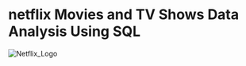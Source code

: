 # netflix Movies and TV Shows Data Analysis Using SQL

![Netflix_Logo](https://github.com/CarmenVartanian/netflix_sql_project/tree/main#:~:text=BrandAssets_Logos_01%2DWordmark.jpg)
